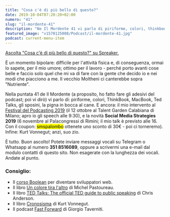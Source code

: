 ```yaml
---
title: "Cosa c'è di più bello di questo?"
date: 2019-10-04T07:20:20+02:00
numero: "41"
slug: "il-mordente-41"
description: "Ne Il Mordente 41 vi parlo di piriforme, colori, thinkbook, macbook, ted talks, gli sposini, la pigna in bocca al cane. E ancora: il Festival del Podcasting e il Social Media Strategies 2019. Registrato da Riccardo Palombo."
featured_image: "v1570125008/Podcast/il-mordente-41.jpg"
podcast: current-menu-item
---
```


<a class="spreaker-player" href="https://www.spreaker.com/episode/19340748" data-resource="episode_id=19340748" data-width="100%" data-height="200px" data-theme="light" data-playlist="false" data-playlist-continuous="false" data-autoplay="false" data-live-autoplay="false" data-chapters-image="true" data-episode-image-position="right" data-hide-logo="false" data-hide-likes="false" data-hide-comments="false" data-hide-sharing="false" data-hide-download="true">Ascolta "Cosa c&#39;è di più bello di questo?" su Spreaker.</a>

È un momento bipolare: difficile per l'attività fisica e, di conseguenza, ormai lo sapete, per il mio umore; ottimo per il lavoro - perché porto avanti cose belle e faccio solo quel che mi va di fare con la gente che decido io e nei modi che piacciono a me. Il vecchio Moltheni ci canterebbe sopra "Nutriente".

Nella puntata 41 de Il Mordente (a proposito, ho fatto fare gli adesivi del podcast; poi vi dirò) vi parlo di: piriforme, colori, ThinkBook, MacBook, Ted Talks, gli sposini, la pigna in bocca al cane. E ancora: il mio intervento al <a href="https://festivaldelpodcasting.eventbrite.co.uk?discount=FRIEND-FREE" title="Festival del Podcasting 2019: programma e informazioni" target="_blank">Festival del Podcasting 2019</a> (il 12 ottobre al Talent Garden Calabiana di Milano; apro io gli speech alle 9:30), e la novità <strong>Social Media Strategies 2019</strong> (6 novembre al Palacongressi di Rimini; il mio talk è previsto alle 16. Con il coupon: <mark>smspalombo</mark> ottenete uno sconto di 30€ - poi ci torneremo). Infine: Kurt Vonnegut; anzi, suo zio.

È tutto. Buon ascolto! Potete inviare messaggi vocali su Telegram o Whatsapp al numero <strong>351 8516089</strong>, oppure a scrivermi una e-mail dal modulo contatti di questo sito. Non esagerate con la lunghezza dei vocali. Andate al punto.

### Consiglio:
<ul>
<li>Il <a href="https://www.boolean.careers/" target="_blank" rel="nofollow" title="Vai al sito di Boolean. Diventa sviluppatore web">corso Boolean</a> per diventare sviluppatori web.</li>
<li>Il libro <a href="https://amzn.to/2LWVpg6" target="_blank" rel="nofollow" title="Vedi il libro Un colore tira l'altro">Un colore tira l'altro</a> di Michel Pastoureau.</li>
<li>Il libro <a href="https://amzn.to/2ZMEq9Y" target="_blank" rel="nofollow" title="Vedi il libro TED Talks: The official TED guide to public speaking">TED Talks: The official TED guide to public speaking</a> di Chris Anderson.</li>
<li>Il libro <a href="https://amzn.to/2V0lHC4" target="_blank" rel="nofollow" title="Vedi il libro Cronosisma su Amazon">Cronosisma</a> di Kurt Vonnegut.</li>
<li>Il podcast <a href="http://www.giorgiotave.it/fastforward/" target="_blank" title="Vai al sito di Giorgio Taverniti">Fast Forward</a> di Giorgio Taverniti.</li>
</ul>